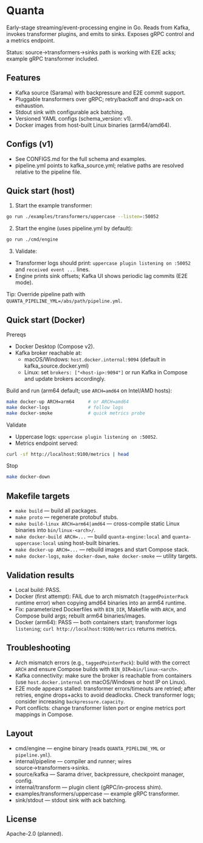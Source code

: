 # Quanta

Early-stage streaming/event-processing engine in Go. Reads from Kafka, invokes transformer plugins, and emits to sinks. Exposes gRPC control and a metrics endpoint.

Status: source→transformers→sinks path is working with E2E acks; example gRPC transformer included.

## Features
- Kafka source (Sarama) with backpressure and E2E commit support.
- Pluggable transformers over gRPC; retry/backoff and drop+ack on exhaustion.
- Stdout sink with configurable ack batching.
- Versioned YAML configs (schema_version: v1).
- Docker images from host-built Linux binaries (arm64/amd64).

## Configs (v1)
- See CONFIGS.md for the full schema and examples.
- pipeline.yml points to kafka_source.yml; relative paths are resolved relative to the pipeline file.

## Quick start (host)
1) Start the example transformer:
```bash
go run ./examples/transformers/uppercase --listen=:50052
```
2) Start the engine (uses pipeline.yml by default):
```bash
go run ./cmd/engine
```
3) Validate:
- Transformer logs should print: `uppercase plugin listening on :50052` and `received event ...` lines.
- Engine prints sink offsets; Kafka UI shows periodic lag commits (E2E mode).

Tip: Override pipeline path with `QUANTA_PIPELINE_YML=/abs/path/pipeline.yml`.

## Quick start (Docker)
Prereqs
- Docker Desktop (Compose v2).
- Kafka broker reachable at:
  - macOS/Windows: `host.docker.internal:9094` (default in kafka_source.docker.yml)
  - Linux: set `brokers: ["<host-ip>:9094"]` or run Kafka in Compose and update brokers accordingly.

Build and run (arm64 default; use `ARCH=amd64` on Intel/AMD hosts):
```bash
make docker-up ARCH=arm64     # or ARCH=amd64
make docker-logs              # follow logs
make docker-smoke             # quick metrics probe
```
Validate
- Uppercase logs: `uppercase plugin listening on :50052`.
- Metrics endpoint served:
```bash
curl -sf http://localhost:9100/metrics | head
```

Stop
```bash
make docker-down
```

## Makefile targets
- `make build` — build all packages.
- `make proto` — regenerate protobuf stubs.
- `make build-linux ARCH=arm64|amd64` — cross-compile static Linux binaries into `bin/linux-<arch>/`.
- `make docker-build ARCH=...` — build `quanta-engine:local` and `quanta-uppercase:local` using host-built binaries.
- `make docker-up ARCH=...` — rebuild images and start Compose stack.
- `make docker-logs`, `make docker-down`, `make docker-smoke` — utility targets.

## Validation results
- Local build: PASS.
- Docker (first attempt): FAIL due to arch mismatch (`taggedPointerPack` runtime error) when copying amd64 binaries into an arm64 runtime.
- Fix: parameterized Dockerfiles with `BIN_DIR`, Makefile with `ARCH`, and Compose build args; rebuilt arm64 binaries/images.
- Docker (arm64): PASS — both containers start; transformer logs `listening`; `curl http://localhost:9100/metrics` returns metrics.

## Troubleshooting
- Arch mismatch errors (e.g., `taggedPointerPack`): build with the correct `ARCH` and ensure Compose builds with `BIN_DIR=bin/linux-<arch>`.
- Kafka connectivity: make sure the broker is reachable from containers (use `host.docker.internal` on macOS/Windows or host IP on Linux).
- E2E mode appears stalled: transformer errors/timeouts are retried; after retries, engine drops+acks to avoid deadlocks. Check transformer logs; consider increasing `backpressure.capacity`.
- Port conflicts: change transformer listen port or engine metrics port mappings in Compose.

## Layout
- cmd/engine — engine binary (reads `QUANTA_PIPELINE_YML` or `pipeline.yml`).
- internal/pipeline — compiler and runner; wires source→transformers→sinks.
- source/kafka — Sarama driver, backpressure, checkpoint manager, config.
- internal/transform — plugin client (gRPC/in-process shim).
- examples/transformers/uppercase — example gRPC transformer.
- sink/stdout — stdout sink with ack batching.

## License
Apache-2.0 (planned).
